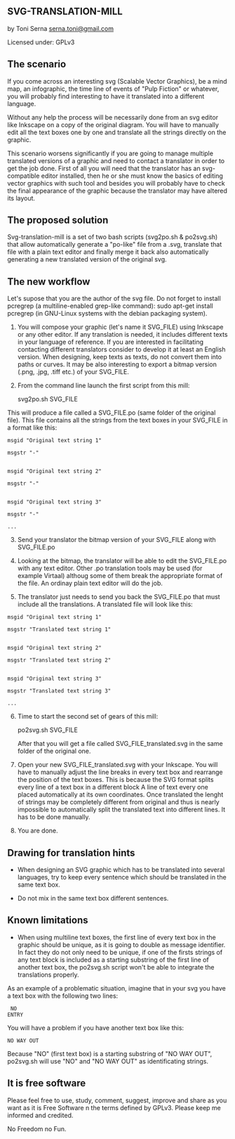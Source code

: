 SVG-TRANSLATION-MILL
--------------------
by Toni Serna <serna.toni@gmail.com>

Licensed under: GPLv3

The scenario
------------

If you come across an interesting svg (Scalable Vector Graphics), be a mind map, an infographic, the time line of events of "Pulp Fiction" or whatever, you will probably find  interesting to have it translated into a different language.

Without any help the process will be necessarily done from an svg editor like Inkscape on a copy of the original diagram. You will have to manually edit all the text boxes one by one and translate all the strings directly on the graphic.

This scenario worsens significantly if you are going to manage multiple translated versions of a graphic and need to contact a translator in order to get the job done. First of all you will need that the translator has an svg-compatible editor installed, then he or she must know the basics of editing vector graphics with such tool and besides you will probably have to check the final appearance of the graphic because the translator may have altered its layout.

The proposed solution
--------------------

Svg-translation-mill is a set of two bash scripts (svg2po.sh & po2svg.sh) that allow automatically generate a "po-like" file from a .svg, translate that file with a plain text editor and finally merge it back also automatically generating a new translated version of the original svg.

The new workflow
----------------

Let's supose that you are the author of the svg file. Do not forget to install pcregrep (a multiline-enabled grep-like command): sudo apt-get install pcregrep (in GNU-Linux systems with the debian packaging system).

  1.  You will compose your graphic (let's name it SVG_FILE) using Inkscape or any other editor.  If any translation is needed, it includes different texts in your language of reference. If you are interested in facilitating contacting different translators consider to develop it at least an English version. When designing, keep texts as texts, do not convert them into paths or curves. It may be also interesting to export a bitmap version (.png, .jpg, .tiff etc.) of your SVG_FILE.

  2. From the command line launch the first script from this mill:

     svg2po.sh SVG_FILE

   This will produce a file called a SVG_FILE.po (same folder of the original file). This file contains all the strings from the text boxes in your SVG_FILE in a format like this:

	msgid "Original text string 1"

	msgstr "-"


	msgid "Original text string 2"

	msgstr "-"


	msgid "Original text string 3"

	msgstr "-"

	...

  3. Send your translator the bitmap version of your SVG_FILE along with SVG_FILE.po

  4. Looking at the bitmap, the translator will be able to edit the SVG_FILE.po with any text editor. Other .po translation tools may be used (for example Virtaal) althoug some of them break the appropriate format of the file. An ordinay plain text editor will do the job.

  5. The translator just needs to send you back the SVG_FILE.po that must include all the translations. A translated file will look like this:

	msgid "Original text string 1"

	msgstr "Translated text string 1"


	msgid "Original text string 2"

	msgstr "Translated text string 2"


	msgid "Original text string 3"

	msgstr "Translated text string 3"

	...

  6. Time to start the second set of gears of this mill:

     po2svg.sh SVG_FILE

     After that you will get a file called SVG_FILE_translated.svg in the same folder of the original one.

  7. Open your new SVG_FILE_translated.svg with your Inkscape. You will have to manually adjust the line breaks in every text box and rearrange the position of the text boxes. This is because the SVG format splits every line of a text box in a different block <tspan>A line of text</tspan> every one placed automatically at its own coordinates. Once translated the lenght of strings may be completely different from original and thus is nearly impossible to automatically split the translated text into different lines. It has to be done manually.

  8. You are done.

Drawing for translation hints
-----------------------------
  * When designing an SVG graphic which has to be translated into several languages, try to keep every sentence which should be translated in the same text box.

  * Do not mix in the same text box different sentences.

Known limitations
-----------------
 * When using multiline text boxes, the first line of every text box in the graphic should be unique, as it is going to double as message identifier. In fact they do not only need to be unique, if one of the firsts strings of any text block is included as a starting substring of the first line of another text box, the po2svg.sh script won't be able to integrate the translations properly.

As an example of a problematic situation, imagine that in your svg you have a text box with the following two lines:

     NO
    ENTRY

You will have a problem if you have another text box like this:

    NO WAY OUT

Because "NO" (first text box) is a starting substring of "NO WAY OUT", po2svg.sh will use "NO" and "NO WAY OUT" as identificating strings.

It is free software
-------------------
Please feel free to use, study, comment, suggest, improve and share as you want as it is Free Software n the terms defined by GPLv3. Please keep me informed and credited.

No Freedom no Fun.
